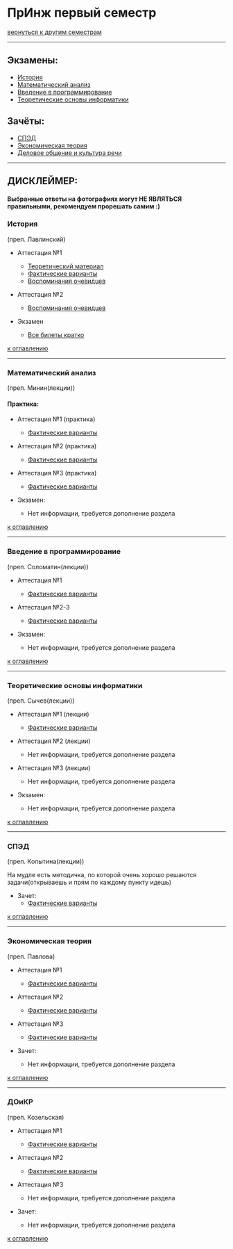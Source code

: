 # ПрИнж первый семестр
[вернуться к другим семестрам](preng.md)
***
## Экзамены:
+ [История](#История)
+ [Математический анализ](#Математический-анализ)
+ [Введение в программирование](#Введение-в-программирование)
+ [Теоретические основы информатики](#Теоретические-основы-информатики)

## Зачёты:
+ [СПЭД](#СПЭД)
+ [Экономическая теория](#Экономическая-теория)
+ [Деловое общение и культура речи](#ДоиКР)
***

## ДИСКЛЕЙМЕР:
#### Выбранные ответы на фотографиях могут НЕ ЯВЛЯТЬСЯ правильными, рекомендуем прорешать самим :)

### История
(преп. Лавлинский)
+ Аттестация №1
  + [Теоретический материал](../subjects/hist/hist-att-1/hist-att-1-theory.md)
  + [Фактические варианты](../subjects/hist/hist-att-1/hist-att-1-fact.md)
  + [Воспоминания очевидцев](../subjects/hist/hist-att-1/hist-att-1-memories.md)

+ Аттестация №2
  + [Воспоминания очевидцев](../subjects/hist/hist-att-2-memories.md)


+ Экзамен
  + [Все билеты кратко](../subjects/hist/hist-exam.md)

[к оглавлению](#Экзамены)
***
### Математический анализ
(преп. Минин(лекции))
#### Практика:
+ Аттестация №1 (практика)
  + [Фактические варианты](../subjects/mathan/mathan-preng/mathan-pr-att-1-fact.md)


+ Аттестация №2 (практика)
  + [Фактические варианты](../subjects/mathan/mathan-preng/mathan-pr-att-2-fact.md)


+ Аттестация №3 (практика)
  + [Фактические варианты](../subjects/mathan/mathan-preng/mathan-pr-att-3-fact.md)


+ Экзамен:
  + Нет информации, требуется дополнение раздела

[к оглавлению](#Экзамены)
***
### Введение в программирование
(преп. Соломатин(лекции))
+ Аттестация №1
  + [Фактические варианты](../subjects/enter-prog/enter-prog-att-1-fact.md)


+ Аттестация №2-3
  + [Фактические варианты](../subjects/enter-prog/enter-prog-att-2-3-fact.md)


+ Экзамен:
  + Нет информации, требуется дополнение раздела

[к оглавлению](#Экзамены)
***
### Теоретические основы информатики
(преп. Сычев(лекции))
+ Аттестация №1 (лекции)
  + [Фактические варианты](../subjects/toinf/toinf-th-att-1-fact.md)


+ Аттестация №2 (лекции)
  + Нет информации, требуется дополнение раздела


+ Аттестация №3 (лекции)
  + Нет информации, требуется дополнение раздела


+ Экзамен:
  + Нет информации, требуется дополнение раздела


[к оглавлению](#Экзамены)
***
### СПЭД
(преп. Копытина(лекции))

На мудле есть методичка, по которой очень хорошо решаются задачи(открываешь и прям по каждому пункту идешь)

+ Зачет:
  + [Фактические варианты](../subjects/sped/sped-zachet-fact.md)


[к оглавлению](#Экзамены)
***
### Экономическая теория
(преп. Павлова)
+ Аттестация №1
    + [Фактические варианты](../subjects/economy/economy-att-1-fact.md)


+ Аттестация №2
  + [Фактические варианты](../subjects/economy/economy-att-2-fact.md)


+ Аттестация №3
  + [Фактические варианты](../subjects/economy/economy-att-3-fact.md)


+ Зачет:
  + Нет информации, требуется дополнение раздела

[к оглавлению](#Экзамены)
***
### ДОиКР
(преп. Козельская)
+ Аттестация №1
  + [Фактические варианты](../subjects/russian/russian-att-1-fact.md)


+ Аттестация №2
  + [Фактические варианты](../subjects/russian/russian-att-2-fact.md)


+ Аттестация №3
  + Нет информации, требуется дополнение раздела


+ Зачет:
  + Нет информации, требуется дополнение раздела

[к оглавлению](#Экзамены)